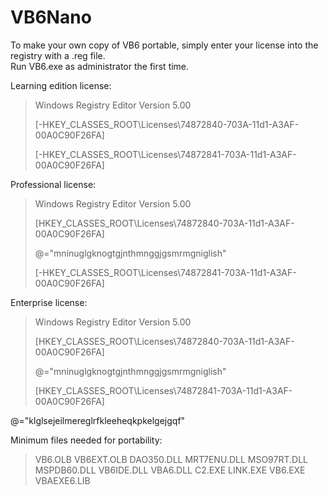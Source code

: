 # VB6Nano
To make your own copy of VB6 portable, simply enter your license into the registry with a .reg file.  
Run VB6.exe as administrator the first time.

Learning edition license:
>Windows Registry Editor Version 5.00
>
>[-HKEY_CLASSES_ROOT\Licenses\74872840-703A-11d1-A3AF-00A0C90F26FA]
>
>[-HKEY_CLASSES_ROOT\Licenses\74872841-703A-11d1-A3AF-00A0C90F26FA]


Professional license:
>Windows Registry Editor Version 5.00
>
>[HKEY_CLASSES_ROOT\Licenses\74872840-703A-11d1-A3AF-00A0C90F26FA]
>
>@="mninuglgknogtgjnthmnggjgsmrmgniglish"
>
>[-HKEY_CLASSES_ROOT\Licenses\74872841-703A-11d1-A3AF-00A0C90F26FA]


Enterprise license:
>Windows Registry Editor Version 5.00
>
>[HKEY_CLASSES_ROOT\Licenses\74872840-703A-11d1-A3AF-00A0C90F26FA]
>
>@="mninuglgknogtgjnthmnggjgsmrmgniglish"
>
>[HKEY_CLASSES_ROOT\Licenses\74872841-703A-11d1-A3AF-00A0C90F26FA]
>
@="klglsejeilmereglrfkleeheqkpkelgejgqf"

Minimum files needed for portability:

>VB6.OLB
>VB6EXT.OLB
>DAO350.DLL
>MRT7ENU.DLL
>MSO97RT.DLL
>MSPDB60.DLL
>VB6IDE.DLL
>VBA6.DLL
>C2.EXE
>LINK.EXE
>VB6.EXE
>VBAEXE6.LIB
